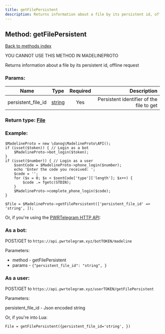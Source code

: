 ```yaml
---
title: getFilePersistent
description: Returns information about a file by its persistent id, offline request
---
```

## Method: getFilePersistent  
[Back to methods index](index.md)


YOU CANNOT USE THIS METHOD IN MADELINEPROTO


Returns information about a file by its persistent id, offline request

### Params:

| Name     |    Type       | Required | Description |
|----------|:-------------:|:--------:|------------:|
|persistent\_file\_id|[string](../types/string.md) | Yes|Persistent identifier of the file to get|


### Return type: [File](../types/File.md)

### Example:


```
$MadelineProto = new \danog\MadelineProto\API();
if (isset($token)) { // Login as a bot
    $MadelineProto->bot_login($token);
}
if (isset($number)) { // Login as a user
    $sentCode = $MadelineProto->phone_login($number);
    echo 'Enter the code you received: ';
    $code = '';
    for ($x = 0; $x < $sentCode['type']['length']; $x++) {
        $code .= fgetc(STDIN);
    }
    $MadelineProto->complete_phone_login($code);
}

$File = $MadelineProto->getFilePersistent(['persistent_file_id' => 'string', ]);
```

Or, if you're using the [PWRTelegram HTTP API](https://pwrtelegram.xyz):

### As a bot:

POST/GET to `https://api.pwrtelegram.xyz/botTOKEN/madeline`

Parameters:

* method - getFilePersistent
* params - `{"persistent_file_id": "string", }`



### As a user:

POST/GET to `https://api.pwrtelegram.xyz/userTOKEN/getFilePersistent`

Parameters:

persistent_file_id - Json encoded string



Or, if you're into Lua:

```
File = getFilePersistent({persistent_file_id='string', })
```

